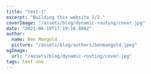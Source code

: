 ```yaml
---
title: "test-1"
excerpt: "Building this website 1/2."
coverImage: "/assets/blog/dynamic-routing/cover.jpg"
date: "2021-06-19T17:19:16.886Z"
author:
  name: Ben Mangold
  picture: "/assets/blog/authors/benmangold.jpeg"
ogImage:
  url: "/assets/blog/dynamic-routing/cover.jpg"
tags: test one
---
```


